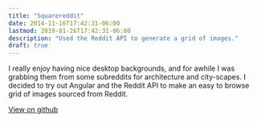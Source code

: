```yaml
---
title: "Squarereddit"
date: 2014-11-16T17:42:31-06:00
lastmod: 2019-01-26T17:42:31-06:00
description: "Used the Reddit API to generate a grid of images."
draft: true
---
```


I really enjoy having nice desktop backgrounds, and for awhile I was grabbing them from some subreddits for architecture and city-scapes. I decided to try out Angular and the Reddit API to make an easy to browse grid of images sourced from Reddit.

[View on github](https://github.com/aguilarm/squareddit)
